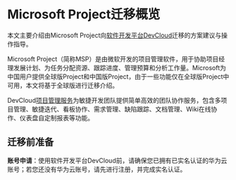 # **Microsoft Project迁移概览**<a name="devcloud_migration_0022"></a>

本文主要介绍由Microsoft Project向[软件开发平台DevCloud](https://www.huaweicloud.com/devcloud/)迁移的方案建议与操作指导。

Microsoft Project（简称MSP）是由微软开发的项目管理软件，用于协助项目经理发展计划、为任务分配资源、跟踪进度、管理预算和分析工作量。Microsoft为中国用户提供全球版Project和中国版Project，由于一些功能仅在全球版Project中可用，本文将基于全球版进行迁移介绍。

DevCloud[项目管理服务](https://www.huaweicloud.com/product/projectman.html)为敏捷开发团队提供简单高效的团队协作服务，包含多项目管理、敏捷迭代、看板协作、需求管理、缺陷跟踪、文档管理、Wiki在线协作、仪表盘自定制报表等功能。

## **迁移前准备**<a name="section6350194252011"></a>

**账号申请**：使用软件开发平台DevCloud前，请确保您已拥有已实名认证的华为云账号；若您还没有华为云账号，请先进行注册，并完成实名认证。

  

